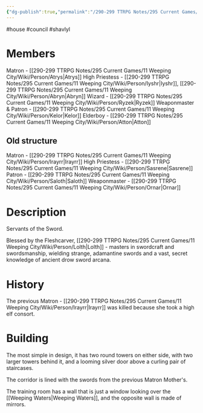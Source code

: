 ```yaml
---
{"dg-publish":true,"permalink":"/290-299 TTRPG Notes/295 Current Games/11 Weeping City/Wiki/House/Shavlyl/"}
---
```



#house #council #shavlyl 

# Members

Matron - [[290-299 TTRPG Notes/295 Current Games/11 Weeping City/Wiki/Person/Atrys\|Atrys]]
High Priestess - [[290-299 TTRPG Notes/295 Current Games/11 Weeping City/Wiki/Person/Iyshr\|Iyshr]], [[290-299 TTRPG Notes/295 Current Games/11 Weeping City/Wiki/Person/Abryn\|Abryn]]
Wizard - [[290-299 TTRPG Notes/295 Current Games/11 Weeping City/Wiki/Person/Ryzek\|Ryzek]]
Weaponmaster & Patron - [[290-299 TTRPG Notes/295 Current Games/11 Weeping City/Wiki/Person/Kelor\|Kelor]]
Elderboy - [[290-299 TTRPG Notes/295 Current Games/11 Weeping City/Wiki/Person/Atton\|Atton]]

## Old structure

Matron - [[290-299 TTRPG Notes/295 Current Games/11 Weeping City/Wiki/Person/Irayrr\|Irayrr]]
High Priestess - [[290-299 TTRPG Notes/295 Current Games/11 Weeping City/Wiki/Person/Sasrene\|Sasrene]]
Patron - [[290-299 TTRPG Notes/295 Current Games/11 Weeping City/Wiki/Person/Saloth\|Saloth]]
Weaponmaster - [[290-299 TTRPG Notes/295 Current Games/11 Weeping City/Wiki/Person/Ornar\|Ornar]]

# Description

Servants of the Sword.

Blessed by the Fleshcarver, [[290-299 TTRPG Notes/295 Current Games/11 Weeping City/Wiki/Person/Lolth\|Lolth]] - masters in swordcraft and swordsmanship, wielding strange, adamantine swords and a vast, secret knowledge of ancient drow sword arcana.

# History

The previous Matron - [[290-299 TTRPG Notes/295 Current Games/11 Weeping City/Wiki/Person/Irayrr\|Irayrr]] was killed because she took a high elf consort.

# Building

The most simple in design, it has two round towers on either side, with two larger towers behind it, and a looming silver door above a curling pair of staircases.

The corridor is lined with the swords from the previous Matron Mother's.

The training room has a wall that is just a window looking over the [[Weeping Waters\|Weeping Waters]], and the opposite wall is made of mirrors.